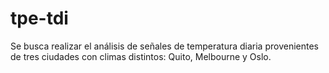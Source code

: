 # tpe-tdi
Se busca realizar el análisis de señales de temperatura diaria provenientes de tres ciudades con climas distintos: Quito, Melbourne y Oslo.
